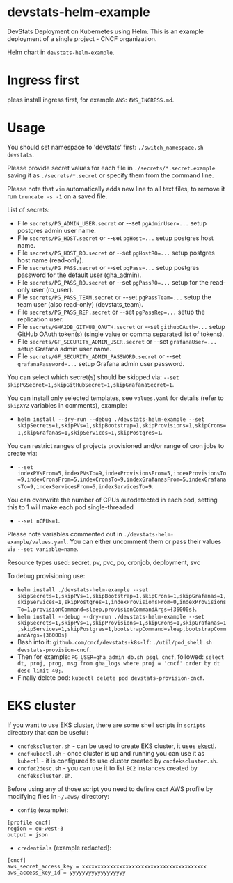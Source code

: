 # devstats-helm-example

DevStats Deployment on Kubernetes using Helm. This is an example deployment of a single project - CNCF organization.

Helm chart in `devstats-helm-example`.

# Ingress first

pleas install ingress first, for example `AWS`: `AWS_INGRESS.md`.

# Usage

You should set namespace to 'devstats' first: `./switch_namespace.sh devstats`.

Please provide secret values for each file in `./secrets/*.secret.example` saving it as `./secrets/*.secret` or specify them from the command line.

Please note that `vim` automatically adds new line to all text files, to remove it run `truncate -s -1` on a saved file.

List of secrets:
- File `secrets/PG_ADMIN_USER.secret` or --set `pgAdminUser=...` setup postgres admin user name.
- File `secrets/PG_HOST.secret` or --set `pgHost=...` setup postgres host name.
- File `secrets/PG_HOST_RO.secret` or --set `pgHostRO=...` setup postgres host name (read-only).
- File `secrets/PG_PASS.secret` or --set `pgPass=...` setup postgres password for the default user (gha_admin).
- File `secrets/PG_PASS_RO.secret` or --set `pgPassRO=...` setup for the read-only user (ro_user).
- File `secrets/PG_PASS_TEAM.secret` or --set `pgPassTeam=...` setup the team user (also read-only) (devstats_team).
- File `secrets/PG_PASS_REP.secret` or --set `pgPassRep=...` setup the replication user.
- File `secrets/GHA2DB_GITHUB_OAUTH.secret` or --set `githubOAuth=...` setup GitHub OAuth token(s) (single value or comma separated list of tokens).
- File `secrets/GF_SECURITY_ADMIN_USER.secret` or --set `grafanaUser=...` setup Grafana admin user name.
- File `secrets/GF_SECURITY_ADMIN_PASSWORD.secret` or --set `grafanaPassword=...` setup Grafana admin user password.

You can select which secret(s) should be skipped via: `--set skipPGSecret=1,skipGitHubSecret=1,skipGrafanaSecret=1`.

You can install only selected templates, see `values.yaml` for detalis (refer to `skipXYZ` variables in comments), example:
- `helm install --dry-run --debug ./devstats-helm-example --set skipSecrets=1,skipPVs=1,skipBootstrap=1,skipProvisions=1,skipCrons=1,skipGrafanas=1,skipServices=1,skipPostgres=1`.

You can restrict ranges of projects provisioned and/or range of cron jobs to create via:
- `--set indexPVsFrom=5,indexPVsTo=9,indexProvisionsFrom=5,indexProvisionsTo=9,indexCronsFrom=5,indexCronsTo=9,indexGrafanasFrom=5,indexGrafanasTo=9,indexServicesFrom=5,indexServicesTo=9`.

You can overwrite the number of CPUs autodetected in each pod, setting this to 1 will make each pod single-threaded
- `--set nCPUs=1`.

Please note variables commented out in `./devstats-helm-example/values.yaml`. You can either uncomment them or pass their values via `--set variable=name`.

Resource types used: secret, pv, pvc, po, cronjob, deployment, svc

To debug provisioning use:
- `helm install ./devstats-helm-example --set skipSecrets=1,skipPVs=1,skipBootstrap=1,skipCrons=1,skipGrafanas=1,skipServices=1,skipPostgres=1,indexProvisionsFrom=0,indexProvisionsTo=1,provisionCommand=sleep,provisionCommandArgs={36000s}`.
- `helm install --debug --dry-run ./devstats-helm-example --set skipSecrets=1,skipPVs=1,skipProvisions=1,skipCrons=1,skipGrafanas=1,skipServices=1,skipPostgres=1,bootstrapCommand=sleep,bootstrapCommandArgs={36000s}`
- Bash into it: `github.com/cncf/devstats-k8s-lf`: `./util/pod_shell.sh devstats-provision-cncf`.
- Then for example: `PG_USER=gha_admin db.sh psql cncf`, followed: `select dt, proj, prog, msg from gha_logs where proj = 'cncf' order by dt desc limit 40;`.
- Finally delete pod: `kubectl delete pod devstats-provision-cncf`.

# EKS cluster

If you want to use EKS cluster, there are some shell scripts in `scripts` directory that can be useful:

- `cncfekscluster.sh` - can be used to create EKS cluster, it uses [eksctl](https://eksctl.io).
- `cncfkubectl.sh` - once cluster is up and running you can use it as `kubectl` - it is configured to use cluster created by `cncfekscluster.sh`.
- `cncfec2desc.sh` - you can use it to list `EC2` instances created by `cncfekscluster.sh`.

Before using any of those script you need to define `cncf` AWS profile by modifying files in `~/.aws/` directory:

- `config` (example):
```
[profile cncf]
region = eu-west-3
output = json
```
- `credentials` (example redacted):
```
[cncf]
aws_secret_access_key = xxxxxxxxxxxxxxxxxxxxxxxxxxxxxxxxxxxxxxxx
aws_access_key_id = yyyyyyyyyyyyyyyyyy
```
